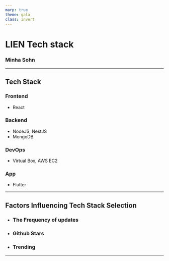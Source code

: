 ```yaml
---
marp: true
theme: gala
class: invert
---
```


# LIEN Tech stack

### Minha Sohn

---

## Tech Stack
### Frontend
- React

### Backend
- NodeJS, NestJS
- MongoDB

### DevOps
- Virtual Box, AWS EC2

### App
- Flutter

---


## Factors Influencing Tech Stack Selection
- ### The Frequency of updates
- ### Github Stars
- ### Trending

---